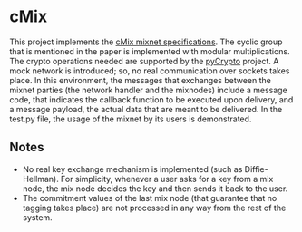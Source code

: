 # cMix

This project implements the [cMix mixnet specifications](https://eprint.iacr.org/2016/008.pdf).
The cyclic group that is mentioned in the paper is implemented with modular multiplications. The crypto operations needed are supported by the [pyCrypto](https://pypi.python.org/pypi/pycrypto/2.6.1) project.
A mock network is introduced; so, no real communication over sockets takes place. In this environment, the messages that exchanges between the mixnet parties (the network handler and the mixnodes) include a message code, that indicates the callback function to be executed upon delivery, and a message payload, the actual data that are meant to be delivered. 
In the test.py file, the usage of the mixnet by its users is demonstrated.

## Notes
- No real key exchange mechanism is implemented (such as Diffie-Hellman). For simplicity, whenever a user asks for a key from a mix node, the mix node decides the key and then sends it back to the user.
- The commitment values of the last mix node (that guarantee that no tagging takes place) are not processed in any way from the rest of the system.
